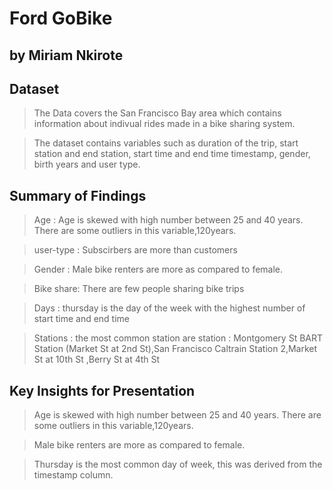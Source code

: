 # Ford GoBike
## by Miriam Nkirote


## Dataset

> The Data covers the San Francisco Bay area which contains information about indivual rides made in a bike sharing system.


>The dataset contains variables such as duration of the trip, start station and end station, start time and end time timestamp, gender, birth years and user type.


## Summary of Findings

> Age : Age is skewed with high number between 25 and 40 years. There are some outliers in this variable,120years.

>user-type : Subscirbers are more than customers

>Gender : Male bike renters are more as compared to female.

>Bike share: There are few people sharing bike trips

>Days : thursday is the day of the week with the highest number of start time and end time

>Stations : the most common station are station : Montgomery St BART Station (Market St at 2nd St),San Francisco Caltrain Station 2,Market St at 10th St ,Berry St at 4th St

## Key Insights for Presentation

> Age is skewed with high number between 25 and 40 years. There are some outliers in this variable,120years.

> Male bike renters are more as compared to female.

>  Thursday is the most common day of week, this was derived from the timestamp column.

